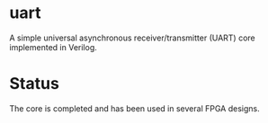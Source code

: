 uart
====

A simple universal asynchronous receiver/transmitter (UART) core
implemented in Verilog.


# Status
The core is completed and has been used in several FPGA designs.
